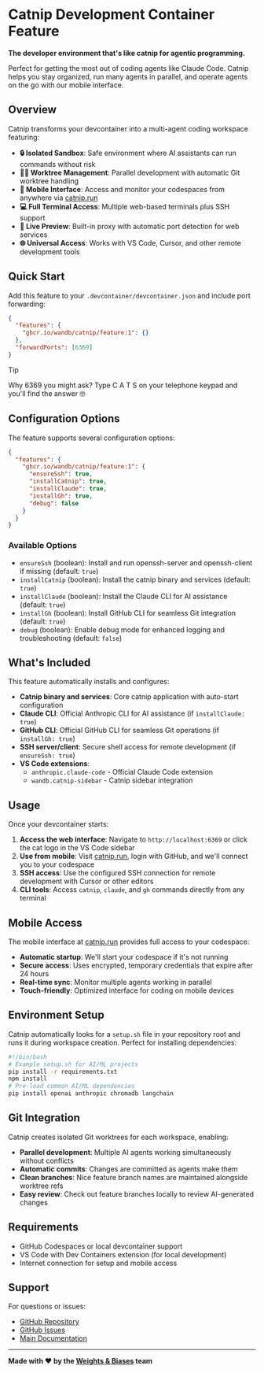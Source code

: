 # Catnip Development Container Feature

**The developer environment that's like catnip for agentic programming.**

Perfect for getting the most out of coding agents like Claude Code. Catnip helps you stay organized, run many agents in parallel, and operate agents on the go with our mobile interface.

## Overview

Catnip transforms your devcontainer into a multi-agent coding workspace featuring:

- **🔒 Isolated Sandbox**: Safe environment where AI assistants can run commands without risk
- **🧑‍💻 Worktree Management**: Parallel development with automatic Git worktree handling
- **📱 Mobile Interface**: Access and monitor your codespaces from anywhere via [catnip.run](https://catnip.run)
- **💻 Full Terminal Access**: Multiple web-based terminals plus SSH support
- **👀 Live Preview**: Built-in proxy with automatic port detection for web services
- **🌐 Universal Access**: Works with VS Code, Cursor, and other remote development tools

## Quick Start

Add this feature to your `.devcontainer/devcontainer.json` and include port forwarding:

```json
{
  "features": {
    "ghcr.io/wandb/catnip/feature:1": {}
  },
  "forwardPorts": [6369]
}
```

> [!TIP]
> Why 6369 you might ask? Type C A T S on your telephone keypad and you'll find the answer 🤓

## Configuration Options

The feature supports several configuration options:

```json
{
  "features": {
    "ghcr.io/wandb/catnip/feature:1": {
      "ensureSsh": true,
      "installCatnip": true,
      "installClaude": true,
      "installGh": true,
      "debug": false
    }
  }
}
```

### Available Options

- `ensureSsh` (boolean): Install and run openssh-server and openssh-client if missing (default: `true`)
- `installCatnip` (boolean): Install the catnip binary and services (default: `true`)
- `installClaude` (boolean): Install the Claude CLI for AI assistance (default: `true`)
- `installGh` (boolean): Install GitHub CLI for seamless Git integration (default: `true`)
- `debug` (boolean): Enable debug mode for enhanced logging and troubleshooting (default: `false`)

## What's Included

This feature automatically installs and configures:

- **Catnip binary and services**: Core catnip application with auto-start configuration
- **Claude CLI**: Official Anthropic CLI for AI assistance (if `installClaude: true`)
- **GitHub CLI**: Official GitHub CLI for seamless Git operations (if `installGh: true`)
- **SSH server/client**: Secure shell access for remote development (if `ensureSsh: true`)
- **VS Code extensions**:
  - `anthropic.claude-code` - Official Claude Code extension
  - `wandb.catnip-sidebar` - Catnip sidebar integration

## Usage

Once your devcontainer starts:

1. **Access the web interface**: Navigate to `http://localhost:6369` or click the cat logo in the VS Code sidebar
2. **Use from mobile**: Visit [catnip.run](https://catnip.run), login with GitHub, and we'll connect you to your codespace
3. **SSH access**: Use the configured SSH connection for remote development with Cursor or other editors
4. **CLI tools**: Access `catnip`, `claude`, and `gh` commands directly from any terminal

## Mobile Access

The mobile interface at [catnip.run](https://catnip.run) provides full access to your codespace:

- **Automatic startup**: We'll start your codespace if it's not running
- **Secure access**: Uses encrypted, temporary credentials that expire after 24 hours
- **Real-time sync**: Monitor multiple agents working in parallel
- **Touch-friendly**: Optimized interface for coding on mobile devices

## Environment Setup

Catnip automatically looks for a `setup.sh` file in your repository root and runs it during workspace creation. Perfect for installing dependencies:

```bash
#!/bin/bash
# Example setup.sh for AI/ML projects
pip install -r requirements.txt
npm install
# Pre-load common AI/ML dependencies
pip install openai anthropic chromadb langchain
```

## Git Integration

Catnip creates isolated Git worktrees for each workspace, enabling:

- **Parallel development**: Multiple AI agents working simultaneously without conflicts
- **Automatic commits**: Changes are committed as agents make them
- **Clean branches**: Nice feature branch names are maintained alongside worktree refs
- **Easy review**: Check out feature branches locally to review AI-generated changes

## Requirements

- GitHub Codespaces or local devcontainer support
- VS Code with Dev Containers extension (for local development)
- Internet connection for setup and mobile access

## Support

For questions or issues:

- [GitHub Repository](https://github.com/wandb/catnip)
- [GitHub Issues](https://github.com/wandb/catnip/issues)
- [Main Documentation](https://github.com/wandb/catnip/blob/main/README.md)

---

**Made with ❤️ by the [Weights & Biases](https://wandb.ai) team**
